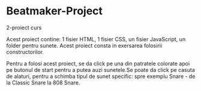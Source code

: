# Beatmaker-Project
2-proiect curs

Acest proiect contine: 1 fisier HTML, 1 fisier CSS, un fisier JavaScript, un folder pentru sunete.
Acest proiect consta in exersarea folosirii constructorilor.

Pentru a folosi acest proiect, se da click pe una din patratele colorate apoi pe butonul de start pentru a putea auzi sunetele.Se poate da click pe casuta de alaturi, pentru a schimba tipul de sunet specific: spre exemplu Snare - de la Classic Snare la 808 Snare.
